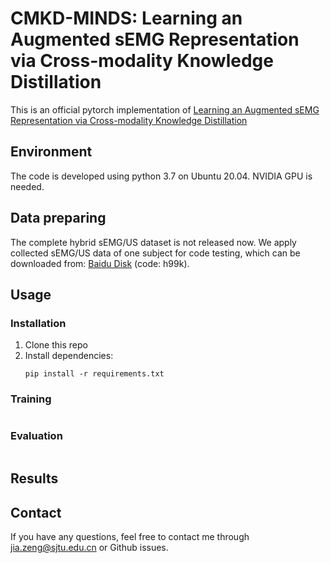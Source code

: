 # CMKD-MINDS: Learning an Augmented sEMG Representation via Cross-modality Knowledge Distillation

This is an official pytorch implementation of [Learning an Augmented sEMG Representation via Cross-modality Knowledge Distillation]()

## Environment
The code is developed using python 3.7 on Ubuntu 20.04. NVIDIA GPU is needed.


## Data preparing
The complete hybrid sEMG/US dataset is not released now. We apply collected sEMG/US data of one subject for code testing, which can be downloaded from: [Baidu Disk](https://pan.baidu.com/s/1qitEFqvwPmD20HnbqgsDcg) 
(code: h99k).

## Usage
### Installation
1. Clone this repo
2. Install dependencies:
   ```
   pip install -r requirements.txt
   ```
### Training
```

```
### Evaluation
  ```
  
  ```

## Results

## Contact
If you have any questions, feel free to contact me through jia.zeng@sjtu.edu.cn or Github issues.

